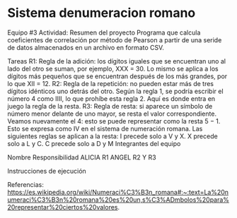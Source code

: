 # Sistema denumeracion romano
Equipo #3
Actividad: 
Resumen del proyecto
Programa que calcula coeficientes de correlación por método de Pearson a partir de una seride de datos almacenados en un archivo en formato CSV.

Tareas
R1: Regla de la adición: los dígitos iguales que se encuentran uno al lado del otro se suman, por ejemplo, XXX = 30. 
Lo mismo se aplica a los dígitos más pequeños que se encuentran después de los más grandes, por lo que XII = 12.
R2: Regla de la repetición: no pueden estar más de tres dígitos idénticos uno detrás del otro. 
Según la regla 1, se podría escribir el número 4 como IIII, lo que prohíbe esta regla 
2. Aquí es donde entra en juego la regla de la resta.
R3: Regla de resta: si aparece un símbolo de número menor delante de uno mayor, se resta el valor correspondiente. 
Veamos nuevamente el 4: esto se puede representar como la resta 5 − 1.
Esto se expresa como IV en el sistema de numeración romana. 
Las siguientes reglas se aplican a la resta:
I precede solo a V y X.
X precede solo a L y C.
C precede solo a D y M
Integrantes del equipo

Nombre	Responsibilidad
ALICIA R1
ANGEL	R2 Y R3

Instrucciones de ejecución

Referencias:
https://es.wikipedia.org/wiki/Numeraci%C3%B3n_romana#:~:text=La%20numeraci%C3%B3n%20romana%20es%20un,s%C3%ADmbolos%20para%20representar%20ciertos%20valores.


